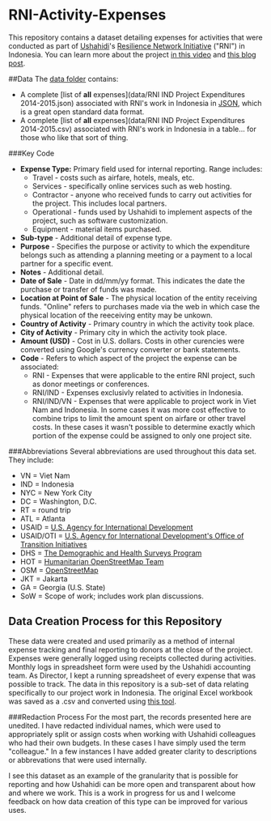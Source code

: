 # RNI-Activity-Expenses


This repository contains a dataset detailing expenses for activities that were conducted as part of [Ushahidi](https://www.ushahidi.com)'s [Resilience Network Initiative](http://cityresilience.net/what-is-rni.html) ("RNI") in Indonesia. You can learn more about the project [in this video](https://vimeo.com/129603769) and [this blog post](http://www.100resilientcities.org/blog/entry/kathmandu-semarang-citizen-engagement-and-open-data-mapping-in-two-cities#/-_/).

##Data
The [data folder](https://github.com/Shadrock/RNI-Activity-Expenses/tree/master/data) contains:
* A complete [list of **all** expenses](data/RNI IND Project Expenditures 2014-2015.json) associated with RNI's work in Indonesia in [JSON](http://www.json.org/), which is a great open standard data format. 
* A complete [list of **all** expenses](data/RNI IND Project Expenditures 2014-2015.csv) associated with RNI's work in Indonesia in a table... for those who like that sort of thing. 

###Key Code
* __Expense Type:__ Primary field used for internal reporting. Range includes:
  * Travel - costs such as airfare, hotels, meals, etc.
  * Services - specifically online services such as web hosting.
  * Contractor - anyone who received funds to carry out activities for the project. This includes local partners.
  * Operational - funds used by Ushahidi to implement aspects of the project, such as software customization.
  * Equipment - material items purchased.
* __Sub-type__ - Additional detail of expense type. 
* __Purpose__ - Specifies the purpose or activity to which the expenditure belongs such as attending a planning meeting or a payment to a local partner for a specific event.
* __Notes__ - Additional detail.
* __Date of Sale__ - Date in dd/mm/yy format. This indicates the date the purchase or transfer of funds was made.
* __Location at Point of Sale__ - The physical location of the entity receiving funds. "Online" refers to purchases made via the web in which case the physical location of the reeceiving entity may be unkown. 
* __Country of Activity__ - Primary country in which the activity took place.
* __City of Activity__ - Primary city in which the activity took place.
* __Amount (USD)__ - Cost in U.S. dollars. Costs in other curencies were converted using Google's currency converter or bank statements. 
* __Code__ - Refers to which aspect of the project the expense can be associated:
  * RNI - Expenses that were applicable to the entire RNI project, such as donor meetings or conferences.
  * RNI/IND - Expenses exclusivly related to activities in Indonesia. 
  * RNI/IND/VN - Expenses that were applicable to project work in Viet Nam and Indonesia. In some cases it was more cost effective to combine trips to limit the amount spent on airfare or other travel costs. In these cases it wasn't possible to determine exactly which portion of the expense could be assigned to only one project site. 

###Abbreviations
Several abbreviations are used throughout this data set. They include: 
* VN = Viet Nam
* IND = Indonesia 
* NYC = New York City
* DC = Washington, D.C. 
* RT = round trip 
* ATL = Atlanta
* USAID = [U.S. Agency for International Development](https://www.usaid.gov)
* USAID/OTI = [U.S. Agency for International Development's Office of Transition Initiatives](https://www.usaid.gov/who-we-are/organization/bureaus/bureau-democracy-conflict-and-humanitarian-assistance/office-1)
* DHS = [The Demographic and Health Surveys Program](http://dhsprogram.com/)
* HOT = [Humanitarian OpenStreetMap Team](https://hotosm.org/)
* OSM = [OpenStreetMap](https://www.openstreetmap.org/)
* JKT = Jakarta
* GA = Georgia (U.S. State)
* SoW = Scope of work; includes work plan discussions. 

## Data Creation Process for this Repository
These data were created and used primarily as a method of internal expense tracking and final reporting to donors at the close of the project. Expenses were generally logged using receipts collected during activities. Monthly logs in spreadsheet form were used by the Ushahidi accounting team. As Director, I kept a running spreadsheet of every expense that was possible to track. The data in this repository is a sub-set of data relating specifically to our project work in Indonesia. The original Excel workbook was saved as a .csv and converted using [this tool](http://www.convertcsv.com/csv-to-json.htm).

###Redaction Process
For the most part, the records presented here are unedited. I have redacted individual names, which were used to appropriately split or assign costs when working with Ushahidi colleagues who had their own budgets. In these cases I have simply used the term "colleague." In a few instances I have added greater clarity to descriptions or abbrevations that were used internally. 

I see this dataset as an example of the granularity that is possible for reporting and how Ushahidi can be more open and transparent about how and where we work. This is a work in progress for us and I welcome feedback on how data creation of this type can be improved for various uses.


